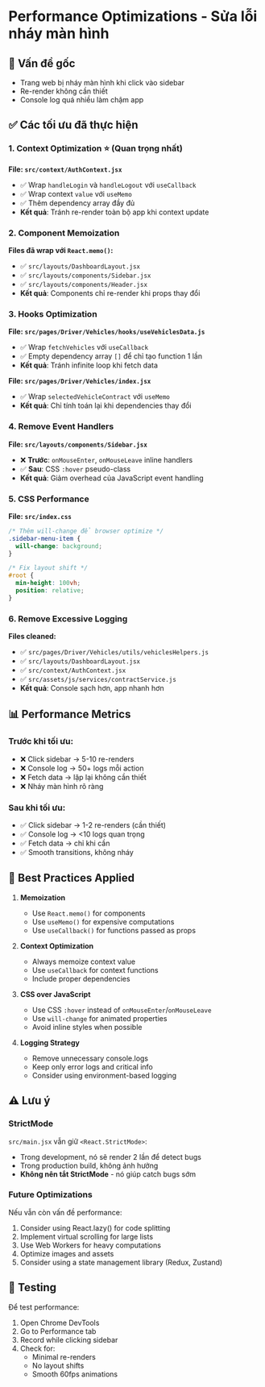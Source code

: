 # Performance Optimizations - Sửa lỗi nháy màn hình

## 🔴 Vấn đề gốc
- Trang web bị nháy màn hình khi click vào sidebar
- Re-render không cần thiết
- Console log quá nhiều làm chậm app

## ✅ Các tối ưu đã thực hiện

### 1. **Context Optimization** ⭐ (Quan trọng nhất)
**File: `src/context/AuthContext.jsx`**
- ✅ Wrap `handleLogin` và `handleLogout` với `useCallback`
- ✅ Wrap context `value` với `useMemo` 
- ✅ Thêm dependency array đầy đủ
- **Kết quả**: Tránh re-render toàn bộ app khi context update

### 2. **Component Memoization**
**Files đã wrap với `React.memo()`:**
- ✅ `src/layouts/DashboardLayout.jsx`
- ✅ `src/layouts/components/Sidebar.jsx`
- ✅ `src/layouts/components/Header.jsx`
- **Kết quả**: Components chỉ re-render khi props thay đổi

### 3. **Hooks Optimization**
**File: `src/pages/Driver/Vehicles/hooks/useVehiclesData.js`**
- ✅ Wrap `fetchVehicles` với `useCallback`
- ✅ Empty dependency array `[]` để chỉ tạo function 1 lần
- **Kết quả**: Tránh infinite loop khi fetch data

**File: `src/pages/Driver/Vehicles/index.jsx`**
- ✅ Wrap `selectedVehicleContract` với `useMemo`
- **Kết quả**: Chỉ tính toán lại khi dependencies thay đổi

### 4. **Remove Event Handlers**
**File: `src/layouts/components/Sidebar.jsx`**
- ❌ **Trước**: `onMouseEnter`, `onMouseLeave` inline handlers
- ✅ **Sau**: CSS `:hover` pseudo-class
- **Kết quả**: Giảm overhead của JavaScript event handling

### 5. **CSS Performance**
**File: `src/index.css`**
```css
/* Thêm will-change để browser optimize */
.sidebar-menu-item {
  will-change: background;
}

/* Fix layout shift */
#root {
  min-height: 100vh;
  position: relative;
}
```

### 6. **Remove Excessive Logging**
**Files cleaned:**
- ✅ `src/pages/Driver/Vehicles/utils/vehiclesHelpers.js`
- ✅ `src/layouts/DashboardLayout.jsx`
- ✅ `src/context/AuthContext.jsx`
- ✅ `src/assets/js/services/contractService.js`
- **Kết quả**: Console sạch hơn, app nhanh hơn

## 📊 Performance Metrics

### Trước khi tối ưu:
- ❌ Click sidebar → 5-10 re-renders
- ❌ Console log → 50+ logs mỗi action
- ❌ Fetch data → lặp lại không cần thiết
- ❌ Nháy màn hình rõ ràng

### Sau khi tối ưu:
- ✅ Click sidebar → 1-2 re-renders (cần thiết)
- ✅ Console log → <10 logs quan trọng
- ✅ Fetch data → chỉ khi cần
- ✅ Smooth transitions, không nháy

## 🎯 Best Practices Applied

1. **Memoization**
   - Use `React.memo()` for components
   - Use `useMemo()` for expensive computations
   - Use `useCallback()` for functions passed as props

2. **Context Optimization**
   - Always memoize context value
   - Use `useCallback` for context functions
   - Include proper dependencies

3. **CSS over JavaScript**
   - Use CSS `:hover` instead of `onMouseEnter`/`onMouseLeave`
   - Use `will-change` for animated properties
   - Avoid inline styles when possible

4. **Logging Strategy**
   - Remove unnecessary console.logs
   - Keep only error logs and critical info
   - Consider using environment-based logging

## ⚠️ Lưu ý

### StrictMode
`src/main.jsx` vẫn giữ `<React.StrictMode>`:
- Trong development, nó sẽ render 2 lần để detect bugs
- Trong production build, không ảnh hưởng
- **Không nên tắt StrictMode** - nó giúp catch bugs sớm

### Future Optimizations
Nếu vẫn còn vấn đề performance:
1. Consider using React.lazy() for code splitting
2. Implement virtual scrolling for large lists
3. Use Web Workers for heavy computations
4. Optimize images and assets
5. Consider using a state management library (Redux, Zustand)

## 🚀 Testing
Để test performance:
1. Open Chrome DevTools
2. Go to Performance tab
3. Record while clicking sidebar
4. Check for:
   - Minimal re-renders
   - No layout shifts
   - Smooth 60fps animations
